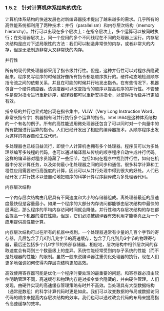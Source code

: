 ### 1.5.2　针对计算机体系结构的优化

计算机体系结构的快速发展也对新编译器技术提出了越来越多的需求。几乎所有的高性能系统都利用了两种技术：并行（parallelism）和内存层次结构（memory hierarchy）。并行可以出现在多个层次上：在指令层次上，多个运算可以被同时执行；在处理器层次上，同一个应用的多个不同线程在不同的处理器上运行。内存层次结构是应对下述局限性的方法：我们可以制造非常快的内存，或者非常大的内存，但是无法制造非常大又非常快的内存。

并行性

所有的现代微处理器都采用了指令级并行性。但是，这种并行性可以对程序员隐藏起来。程序员写程序的时候就好像所有指令都是顺序执行的。硬件动态地检测顺序指令流之间的依赖关系，并且在可能的时候并行地发出指令。在有些情况下，机器包含一个硬件调度器。该调度器可以改变指令的顺序以提高程序的并行性。不管硬件是否对指令进行重新排序，编译器都可以重新安排指令，以使得指令级并行更加有效。

指令级的并行也显式地出现在指令集中。VLIW（Very Long Instruction Word，非常长指令字）机器拥有可并行执行多个运算的指令。Intel IA64是这种体系结构的一个有名的例子。所有的高性能通用微处理器还包含了可以同时对一个向量中的所有数据进行运算的指令。人们已经开发出了相应的编译器技术，从顺序程序出发为这样的机器自动生成代码。

多处理器也已经日益流行，即使个人计算机也拥有多个处理器。程序员可以为多处理器编写多线程的代码，也可以通过编译器从传统的顺序程序自动生成并行代码。这样的编译器对程序员隐藏了一些细节，包括如何在程序中找到并行性，如何在机器中分发计算任务，以及如何最小化处理器之间的同步和通信。很多科学计算和工程性应用需要进行高强度的计算，因此可以从并行处理中得到很大的好处。人们已经开发了并行技术以便自动地把顺序的科学计算程序翻译成为多处理器代码。

内存层次结构

一个内存层次结构由几层具有不同速度和大小的存储器组成。离处理器最近的层速度最快但是容量最小。如果一个程序的大部分内存访问都能够由层次结构中最快的层满足，那么程序的平均内存访问时间就会降低。并行性和内存层次结构的存在都会提高一个机器的潜在性能。但是，它们必须被编译器有效利用才能够真正为一个应用提供高性能计算。

内存层次结构可以在所有的机器中找到。一个处理器通常有少量的几百个字节的寄存器，几层包含了几K到几兆字节的高速缓存，包含了几兆到几G字节的物理寄存器，最后还包括多个几G字节的外部存储器。相应地，层次结构中相邻层次间的存取速度会有两到三个数量级上的差异。系统性能经常受到内存子系统的性能（而不是处理器的性能）的限制。虽然一般来说编译器注重优化处理器的执行，现在人们更多地强调如何使得内存层次结构更加高效。

高效使用寄存器可能是优化一个程序时要处理的最重要的问题。和寄存器必须由软件明确管理不同，高速缓存和物理内存是对指令集合隐藏的，并由硬件管理。人们发现，由硬件实现的高速缓存管理策略有时并不高效。当处理具有大型数据结构（通常是数组）的科学计算代码时更是如此。我们可以改变数据的布局或数据访问代码的顺序来提高内存层次结构的效率。我们也可以通过改变代码的布局来提高指令高速缓存的效率。